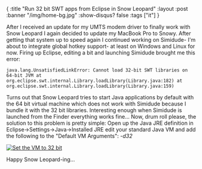 {
  :title "Run 32 bit SWT apps from Eclipse in Snow Leopard"
  :layout :post
  :banner "/img/home-bg.jpg"
  :show-disqus? false
  :tags ["it"]
}

After I received an update for my UMTS modem driver to finally work with Snow Leopard I again decided to update my MacBook Pro to Snowy. After getting that system up to speed again I continued working on Simidude- I'm about to integrate global hotkey support- at least on Windows and Linux for now. Firing up Eclipse, editing a bit and launching Simidude brought me this error:

    java.lang.UnsatisfiedLinkError: Cannot load 32-bit SWT libraries on 64-bit JVM at org.eclipse.swt.internal.Library.loadLibrary(Library.java:182) at org.eclipse.swt.internal.Library.loadLibrary(Library.java:159)

Turns out that Snow Leopard tries to start Java applications by default with the 64 bit virtual machine which does not work with Simidude because I bundle it with the 32 bit libraries. Interesting enough when Simidude is launched from the Finder everything works fine... Now, drum roll please, the solution to this problem is pretty simple: Open up the Java JRE definition in Eclipse-&gt;Settings-&gt;Java-&gt;Installed JRE edit your standard Java VM and add the following to the "Default VM Arguments": *-d32*

[![](/img/uploads/2009/09/edit_jre_32bit.jpg "Set the VM to 32 bit")](http://www.agynamix.de/wp-content/uploads/2009/09/edit_jre_32bit.jpg)

Happy Snow Leopard-ing...

